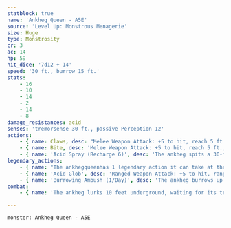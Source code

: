 ```yaml
---
statblock: true
name: 'Ankheg Queen - A5E'
source: 'Level Up: Monstrous Menagerie'
size: Huge
type: Monstrosity
cr: 3
ac: 14
hp: 59
hit_dice: '7d12 + 14'
speed: '30 ft., burrow 15 ft.'
stats:
    - 16
    - 10
    - 14
    - 2
    - 14
    - 8
damage_resistances: acid
senses: 'tremorsense 30 ft., passive Perception 12'
actions:
    - { name: Claws, desc: "Melee Weapon Attack: +5 to hit, reach 5 ft., one target. Hit: 12 (2d8 + 3) slashing damage. If the target is a Medium or smaller creature, it is grappled (escape DC 13). Until this grapple ends, the target is restrained, and the ankheg can't use its claws on anyone else." }
    - { name: Bite, desc: 'Melee Weapon Attack: +5 to hit, reach 5 ft., one creature grappled by the ankheg. Hit: 16 (3d8 + 3) slashing damage. If this damage kills the target, the ankheg severs its head.' }
    - { name: 'Acid Spray (Recharge 6)', desc: 'The ankheg spits a 30-foot-long, 5-foot-wide stream of acid. Each creature in the area makes a DC 13 Dexterity saving throw, taking 14 (4d6) acid damage on a failure or half damage on a success. If the ankheg is grappling a target, it instead bathes the target in acid, dealing 14 (4d6) acid damage with no saving throw only to that target.' }
legendary_actions:
    - { name: "The ankhegqueenhas 1 legendary action it can take at the end of another creature's turn, choosing from the options below", desc: 'The ankheg regains the spent legendary action at the start of its turn.' }
    - { name: 'Acid Glob', desc: 'Ranged Weapon Attack: +5 to hit, range 30/90 feet, one target. Hit: 7 (1d8 + 3) acid damage.' }
    - { name: 'Burrowing Ambush (1/Day)', desc: 'The ankheg burrows up to its burrowing speed without provoking opportunity attacks, and then resurfaces. If within melee range of an enemy, it makes a claw attack with advantage.' }
combat:
    - { name: 'The ankheg lurks 10 feet underground, waiting for its tremorsense to register movement', desc: 'It bursts out, firing its acid spray and then grabbing and biting the largest target available. It flees if badly hurt, dragging away any creature it has grappled.' }

---
```

```statblock
monster: Ankheg Queen - A5E
```
